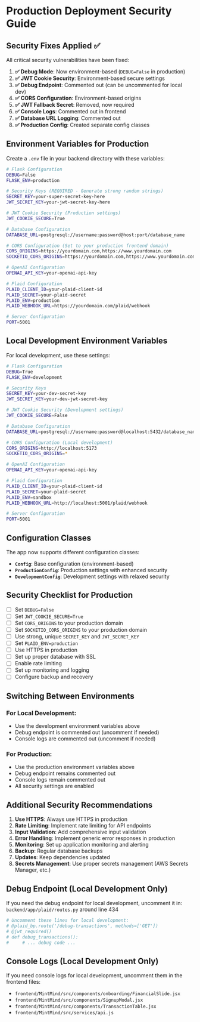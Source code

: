 # Production Deployment Security Guide

## Security Fixes Applied ✅

All critical security vulnerabilities have been fixed:

1. **✅ Debug Mode**: Now environment-based (`DEBUG=False` in production)
2. **✅ JWT Cookie Security**: Environment-based secure settings
3. **✅ Debug Endpoint**: Commented out (can be uncommented for local dev)
4. **✅ CORS Configuration**: Environment-based origins
5. **✅ JWT Fallback Secret**: Removed, now required
6. **✅ Console Logs**: Commented out in frontend
7. **✅ Database URL Logging**: Commented out
8. **✅ Production Config**: Created separate config classes

## Environment Variables for Production

Create a `.env` file in your backend directory with these variables:

```bash
# Flask Configuration
DEBUG=False
FLASK_ENV=production

# Security Keys (REQUIRED - Generate strong random strings)
SECRET_KEY=your-super-secret-key-here
JWT_SECRET_KEY=your-jwt-secret-key-here

# JWT Cookie Security (Production settings)
JWT_COOKIE_SECURE=True

# Database Configuration
DATABASE_URL=postgresql://username:password@host:port/database_name

# CORS Configuration (Set to your production frontend domain)
CORS_ORIGINS=https://yourdomain.com,https://www.yourdomain.com
SOCKETIO_CORS_ORIGINS=https://yourdomain.com,https://www.yourdomain.com

# OpenAI Configuration
OPENAI_API_KEY=your-openai-api-key

# Plaid Configuration
PLAID_CLIENT_ID=your-plaid-client-id
PLAID_SECRET=your-plaid-secret
PLAID_ENV=production
PLAID_WEBHOOK_URL=https://yourdomain.com/plaid/webhook

# Server Configuration
PORT=5001
```

## Local Development Environment Variables

For local development, use these settings:

```bash
# Flask Configuration
DEBUG=True
FLASK_ENV=development

# Security Keys
SECRET_KEY=your-dev-secret-key
JWT_SECRET_KEY=your-dev-jwt-secret-key

# JWT Cookie Security (Development settings)
JWT_COOKIE_SECURE=False

# Database Configuration
DATABASE_URL=postgresql://username:password@localhost:5432/database_name

# CORS Configuration (Local development)
CORS_ORIGINS=http://localhost:5173
SOCKETIO_CORS_ORIGINS=*

# OpenAI Configuration
OPENAI_API_KEY=your-openai-api-key

# Plaid Configuration
PLAID_CLIENT_ID=your-plaid-client-id
PLAID_SECRET=your-plaid-secret
PLAID_ENV=sandbox
PLAID_WEBHOOK_URL=http://localhost:5001/plaid/webhook

# Server Configuration
PORT=5001
```

## Configuration Classes

The app now supports different configuration classes:

- **`Config`**: Base configuration (environment-based)
- **`ProductionConfig`**: Production settings with enhanced security
- **`DevelopmentConfig`**: Development settings with relaxed security

## Security Checklist for Production

- [ ] Set `DEBUG=False`
- [ ] Set `JWT_COOKIE_SECURE=True`
- [ ] Set `CORS_ORIGINS` to your production domain
- [ ] Set `SOCKETIO_CORS_ORIGINS` to your production domain
- [ ] Use strong, unique `SECRET_KEY` and `JWT_SECRET_KEY`
- [ ] Set `PLAID_ENV=production`
- [ ] Use HTTPS in production
- [ ] Set up proper database with SSL
- [ ] Enable rate limiting
- [ ] Set up monitoring and logging
- [ ] Configure backup and recovery

## Switching Between Environments

### For Local Development:

- Use the development environment variables above
- Debug endpoint is commented out (uncomment if needed)
- Console logs are commented out (uncomment if needed)

### For Production:

- Use the production environment variables above
- Debug endpoint remains commented out
- Console logs remain commented out
- All security settings are enabled

## Additional Security Recommendations

1. **Use HTTPS**: Always use HTTPS in production
2. **Rate Limiting**: Implement rate limiting for API endpoints
3. **Input Validation**: Add comprehensive input validation
4. **Error Handling**: Implement generic error responses in production
5. **Monitoring**: Set up application monitoring and alerting
6. **Backup**: Regular database backups
7. **Updates**: Keep dependencies updated
8. **Secrets Management**: Use proper secrets management (AWS Secrets Manager, etc.)

## Debug Endpoint (Local Development Only)

If you need the debug endpoint for local development, uncomment it in:
`backend/app/plaid/routes.py` around line 434

```python
# Uncomment these lines for local development:
# @plaid_bp.route('/debug-transactions', methods=['GET'])
# @jwt_required()
# def debug_transactions():
#     # ... debug code ...
```

## Console Logs (Local Development Only)

If you need console logs for local development, uncomment them in the frontend files:

- `frontend/MintMind/src/components/onboarding/FinancialSlide.jsx`
- `frontend/MintMind/src/components/SignupModal.jsx`
- `frontend/MintMind/src/components/TransactionTable.jsx`
- `frontend/MintMind/src/services/api.js`
